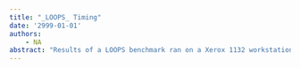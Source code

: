 ```yaml
---
title: "_LOOPS_ Timing"
date: '2999-01-01'
authors: 
    - NA
abstract: "Results of a LOOPS benchmark ran on a Xerox 1132 workstation."
---
```


